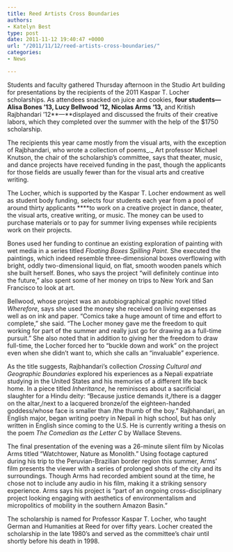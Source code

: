 ```yaml
---
title: Reed Artists Cross Boundaries
authors:
- Katelyn Best
type: post
date: 2011-11-12 19:40:47 +0000
url: "/2011/11/12/reed-artists-cross-boundaries/"
categories:
- News

---
```

Students and faculty gathered Thursday afternoon in the Studio Art building for presentations by the recipients of the 2011 Kaspar T. Locher scholarships. As attendees snacked on juice and cookies, ****four students—Alisa Bones ’13, Lucy Bellwood &#8217;12, Nicolas Arms ‘13**,** and Kritish Rajbhandari &#8217;12**—**displayed and discussed the fruits of their creative labors, which they completed over the summer with the help of the $1750 scholarship.

The recipients this year came mostly from the visual arts, with the exception of Rajbhandari, who wrote a collection of poems_._ Art professor Michael Knutson, the chair of the scholarship&#8217;s committee, says that theater, music, and dance projects have received funding in the past, though the applicants for those fields are usually fewer than for the visual arts and creative writing.

The Locher, which is supported by the Kaspar T. Locher endowment as well as student body funding, selects four students each year from a pool of around thirty applicants ****to work on a creative project in dance, theater, the visual arts, creative writing, or music. The money can be used to purchase materials or to pay for summer living expenses while recipients work on their projects.

Bones used her funding to continue an existing exploration of painting with wet media in a series titled _Floating Boxes Spilling Paint_. She executed the paintings, which indeed resemble three-dimensional boxes overflowing with bright, oddly two-dimensional liquid, on flat, smooth wooden panels which she built herself. Bones, who says the project “will definitely continue into the future,” also spent some of her money on trips to New York and San Francisco to look at art.

Bellwood, whose project was an autobiographical graphic novel titled _Wherefore_, says she used the money she received on living expenses as well as on ink and paper. “Comics take a huge amount of time and effort to complete,” she said. “The Locher money gave me the freedom to quit working for part of the summer and really just go for drawing as a full-time pursuit.” She also noted that in addition to giving her the freedom to draw full-time, the Locher forced her to “buckle down and work” on the project even when she didn&#8217;t want to, which she calls an “invaluable” experience.

As the title suggests, Rajbhandari’s collection _Crossing Cultural and Geographic Boundaries_ explored his experiences as a Nepali expatriate studying in the United States and his memories of a different life back home. In a piece titled _Inheritance_, he reminisces about a sacrificial slaughter for a Hindu deity: “Because justice demands it,/there is a dagger on the altar,/next to a lacquered bronze/of the eighteen-handed goddess/whose face is smaller than /the thumb of the boy.” Rajbhandari, an English major, began writing poetry in Nepali in high school, but has only written in English since coming to the U.S. He is currently writing a thesis on the poem _The Comedian as the Letter C_ by Wallace Stevens.

The final presentation of the evening was a 26-minute silent film by Nicolas Arms titled “Watchtower, Nature as Monolith.” Using footage captured during his trip to the Peruvian-Brazilian border region this summer, Arms’ film presents the viewer with a series of prolonged shots of the city and its surroundings. Though Arms had recorded ambient sound at the time, he chose not to include any audio in his film, making it a striking sensory experience. Arms says his project is “part of an ongoing cross-disciplinary project looking engaging with aesthetics of environmentalism and micropolitics of mobility in the southern Amazon Basin.”

The scholarship is named for Professor Kaspar T. Locher, who taught German and Humanities at Reed for over fifty years. Locher created the scholarship in the late 1980&#8217;s and served as the committee&#8217;s chair until shortly before his death in 1998.

&nbsp;